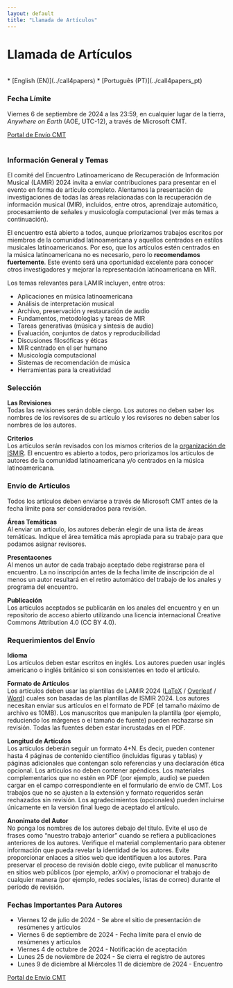 ```yaml
---
layout: default
title: "Llamada de Artículos"
---
```


# Llamada de Artículos

<br>
* [English (EN)](../call4papers)
* [Português (PT)](../call4papers_pt)
<br>

### Fecha Límite
Viernes 6 de septiembre de 2024 a las 23:59, en cualquier lugar de la tierra, _Anywhere on Earth_ (AOE, UTC-12), a través de Microsoft CMT.

<div class="row justify-content-center">
  <a class="submission-btn" href="https://cmt3.research.microsoft.com/LAMIR2024">Portal de Envío CMT</a>
</div>
<br>

### Información General y Temas
El comité del Encuentro Latinoamericano de Recuperación de Información Musical (LAMIR) 2024 invita a enviar contribuciones para presentar en el evento en forma de artículo completo. Alentamos la presentación de investigaciones de todas las áreas relacionadas con la recuperación de información musical (MIR), incluidos, entre otros, aprendizaje automático, procesamiento de señales y musicología computacional (ver más temas a continuación). 

El encuentro está abierto a todos, aunque priorizamos trabajos escritos por miembros de la comunidad latinoamericana y aquellos centrados en estilos musicales latinoamericanos. Por eso, que los artículos estén centrados en la música latinoamericana no es necesario, pero lo **recomendamos fuertemente**. Este evento será una oportunidad excelente para conocer otros investigadores y mejorar la representación latinoamericana en MIR.

Los temas relevantes para LAMIR incluyen, entre otros:
* Aplicaciones en música latinoamericana
* Análisis de interpretación musical
* Archivo, preservación y restauración de audio
* Fundamentos, metodologías y tareas de MIR
* Tareas generativas (música y síntesis de audio)
* Evaluación, conjuntos de datos y reproducibilidad
* Discusiones filosóficas y éticas
* MIR centrado en el ser humano
* Musicología computacional
* Sistemas de recomendación de música
* Herramientas para la creatividad

### Selección

**Las Revisiones**
<br>Todas las revisiones serán doble ciergo. Los autores no deben saber los nombres de los revisores de su artículo y los revisores no deben saber los nombres de los autores.

**Criterios**
<br>Los artículos serán revisados con los mismos criterios de la [organización de ISMIR](https://ismir.net/reviewer-guidelines/). El encuentro es abierto a todos, pero priorizamos los artículos de autores de la comunidad latinoamericana y/o centrados en la música latinoamericana.

### Envío de Artículos

Todos los artículos deben enviarse a través de Microsoft CMT antes de la fecha límite para ser considerados para revisión.

**Áreas Temáticas**
<br> Al enviar un artículo, los autores deberán elegir de una lista de áreas temáticas. Indique el área temática más apropiada para su trabajo para que podamos asignar revisores.

**Presentacones**
<br> Al menos un autor de cada trabajo aceptado debe registrarse para el encuentro. La no inscripción antes de la fecha límite de inscripción de al menos un autor resultará en el retiro automático del trabajo de los anales y programa del encuentro.

**Publicación**
<br> Los artículos aceptados se publicarán en los anales del encuentro y en un repositorio de acceso abierto utilizando una licencia internacional Creative Commons Attribution 4.0 (CC BY 4.0).

### Requerimientos del Envío

**Idioma**
<br>Los artículos deben estar escritos en inglés. Los autores pueden usar inglés americano o inglés británico si son consistentes en todo el artículo.

**Formato de Artículos**
<br>Los artículos deben usar las plantillas de LAMIR 2024 ([LaTeX](https://github.com/lamir-workshop/paper_templates/blob/master/2024/latex) / [Overleaf](https://www.overleaf.com/latex/templates/paper-template-for-lamir-2024/fbvfwxymhhpb) / [Word](https://github.com/lamir-workshop/paper_templates/tree/master/2024/word)) cuales son basadas de las plantillas de ISMIR 2024. Los autores necesitan enviar sus artículos en el formato de PDF (el tamaño máximo de archivo es 10MB). Los manuscritos que manipulen la plantilla (por ejemplo, reduciendo los márgenes o el tamaño de fuente) pueden rechazarse sin revisión. Todas las fuentes deben estar incrustadas en el PDF.

**Longitud de Artículos**
<br> Los artículos deberán seguir un formato 4+N. Es decir, pueden contener hasta 4 páginas de contenido científico (incluidas figuras y tablas) y páginas adicionales que contengan solo referencias y una declaración ética opcional. Los artículos no deben contener apéndices. Los materiales complementarios que no estén en PDF (por ejemplo, audio) se pueden cargar en el campo correspondiente en el formulario de envío de CMT. Los trabajos que no se ajusten a la extensión y formato requeridos serán rechazados sin revisión. Los agradecimientos (opcionales) pueden incluirse únicamente en la versión final luego de aceptado el artículo.

**Anonimato del Autor**
<br> No ponga los nombres de los autores debajo del título. Evite el uso de frases como “nuestro trabajo anterior” cuando se refiera a publicaciones anteriores de los autores. Verifique el material complementario para obtener información que pueda revelar la identidad de los autores. Evite proporcionar enlaces a sitios web que identifiquen a los autores. Para preservar el proceso de revisión doble ciego, evite publicar el manuscrito en sitios web públicos (por ejemplo, arXiv) o promocionar el trabajo de cualquier manera (por ejemplo, redes sociales, listas de correo) durante el período de revisión.

### Fechas Importantes Para Autores
* Viernes 12 de julio de 2024 - Se abre el sitio de presentación de resúmenes y artículos
* Viernes 6 de septiembre de 2024 - Fecha límite para el envío de resúmenes y artículos 
* Viernes 4 de octubre de 2024 - Notificación de aceptación 
* Lunes 25 de noviembre de 2024 - Se cierra el registro de autores 
* Lunes 9 de diciembre al Miércoles 11 de diciembre de 2024 - Encuentro

<div class="row justify-content-center">
  <a class="submission-btn" href="https://cmt3.research.microsoft.com/LAMIR2024">Portal de Envío CMT</a>
</div>
<br>
